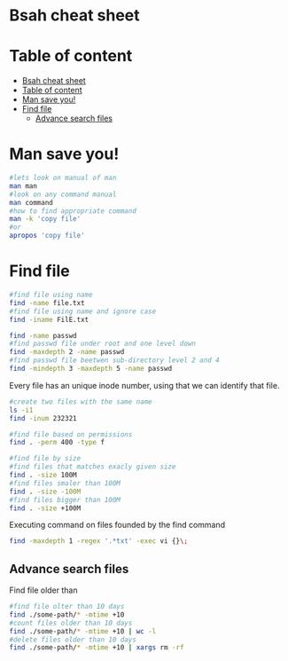 # Bsah cheat sheet

# Table of content

- [Bsah cheat sheet](#bsah-cheat-sheet)
- [Table of content](#table-of-content)
- [Man save you!](#man-save-you)
- [Find file](#find-file)
    - [Advance search files](#advance-search-files)
  

# Man save you!

```bash
#lets look on manual of man
man man
#look on any command manual
man command
#how to find appropriate command
man -k 'copy file'
#or
apropos 'copy file'
```

# Find file

```bash
#find file using name
find -name file.txt
#find file using name and ignore case
find -iname FilE.txt

find -name passwd
#find passwd file under root and one level down
find -maxdepth 2 -name passwd 
#find passwd file beetwen sub-directory level 2 and 4
find -mindepth 3 -maxdepth 5 -name passwd
```
Every file has an unique inode number, using that we can identify that file.

```bash
#create two files with the same name
ls -i1
find -inum 232321
```

```bash
#find file based on permissions
find . -perm 400 -type f

#find file by size
#find files that matches exacly given size
find . -size 100M
#find files smaler than 100M 
find . -size -100M
#find files bigger than 100M 
find . -size +100M
```

Executing command on files founded by the find command
```bash
find -maxdepth 1 -regex '.*txt' -exec vi {}\;
```

## Advance search files

Find file older than
```bash
#find file olter than 10 days
find ./some-path/* -mtime +10
#count files older than 10 days
find ./some-path/* -mtime +10 | wc -l
#delete files older than 10 days
find ./some-path/* -mtime +10 | xargs rm -rf
```


